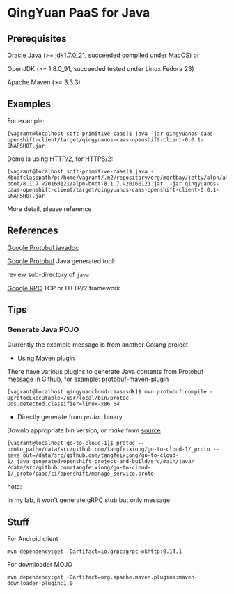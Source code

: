 # QingYuan PaaS for Java

## Prerequisites

Oracle Java (>= jdk1.7.0_21, succeeded compiled under MacOS) or 

OpenJDK (>= 1.8.0_91, succeeded tested under Linux Fedora 23)

Apache Maven (>= 3.3.3)

## Examples

For example:

    [vagrant@localhost soft-primitive-caas]$ java -jar qingyuanos-caas-openshift-client/target/qingyuanos-caas-openshift-client-0.0.1-SNAPSHOT.jar

Demo is using HTTP/2, for HTTPS/2:

    [vagrant@localhost soft-primitive-caas]$ java -Xbootclasspath/p:/home/vagrant/.m2/repository/org/mortbay/jetty/alpn/alpn-boot/8.1.7.v20160121/alpn-boot-8.1.7.v20160121.jar  -jar qingyuanos-caas-openshift-client/target/qingyuanos-caas-openshift-client-0.0.1-SNAPSHOT.jar

More detail, please reference

## References

[Google Protobuf javadoc](https://developers.google.com/protocol-buffers/docs/reference/java/com/google/protobuf/package-summary)

[Google Protobuf](https://github.com/google/protobuf) Java generated tool:

review sub-directory of `java`

[Google RPC](https://github.com/grpc/grpc-java) TCP or HTTP/2 framework

 
## Tips

### Generate Java POJO 

Currently the example message is from another Golang project

* Using Maven plugin

There have various plugins to generate Java contents from Protobuf message in Github, for example: [protobuf-maven-plugin](https://github.com/xolstice/protobuf-maven-plugin)

    [vagrant@localhost qingyuancloud-caas-sdk]$ mvn protobuf:compile -DprotocExecutable=/usr/local/bin/protoc -Dos.detected.classifier=linux-x86_64

* Directly generate from _protoc_ binary

Downlo appropriate bin version, or _make_ from [source](https://github.com/google/protobuf)

    [vagrant@localhost go-to-cloud-1]$ protoc --proto_path=/data/src/github.com/tangfeixiong/go-to-cloud-1/_proto --java_out=/data/src/github.com/tangfeixiong/go-to-cloud-1/_java_generated/openshift-project-and-build/src/main/java/ /data/src/github.com/tangfeixiong/go-to-cloud-1/_proto/paas/ci/openshift/manage_service.proto

note:

In my lab, it won't generate gRPC stub but only message

## Stuff

For Android client

`mvn dependency:get -Dartifact=io.grpc:grpc-okhttp:0.14.1`

For downloader MOJO

`mvn dependency:get -Dartifact=org.apache.maven.plugins:maven-downloader-plugin:1.0`

